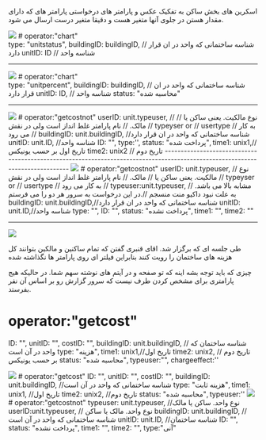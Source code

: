 #  
 اسکرین های بخش ساکن به تفکیک  عکس و پارامتر های درخواستی
پارامتر های که دارای مقدار هستن  در جلوی آنها متغیر هست و دقیقا متغیر درست ارسال می شود. 


<img src="src/image0.png" />
# operator:"chart"<br/>
type: "unitstatus",
buildingID: buildingID,  // شناسه ساختمانی که واحد در ان قرار دارد
unitID: ID //  شناسه واحد



------------------------------------------------------------------------------------------------------------------------------
<img src="src/image1.png" />
# operator:"chart" <br/>
 type: "unitpercent",
 buildingID: buildingID,  // شناسه ساختمانی که واحد در ان قرار دارد
 unitID: ID, // شناسه واحد 
 status: "محاسبه شده"
 
 ------------------------------------------------------------------------------------------------------------------------------
<img src="src/image2.png" />
# operator:"getcostnot"
 userID: unit.typeuser, // نوع مالکیت. یعنی ساکن یا 
                                    // مالک.
                                    // نام پارامتر غلط انداز است ولی در نقش
                                    // typeyser or // usertype
                                    // به کار می رود
                                    //
 buildingID: unit.buildingID, //شناسه ساختمانی که واحد در ان قرار دارد
 unitID: unit.ID, //شناسه واحد
 ID: "",
 type:'',
 status: "پرداخت شده",
 time1: unix1,//تاریخ اول بر حسب یونیکس
 time2: unix2 // تاریخ دوم
------------------------------------------------------------------------------------------------------------------------------
<img src="src/image3.png" />
# operator:"getcostnot"
  userID: unit.typeuser,        
                                     // نوع مالکیت. یعنی ساکن یا 
                                    // مالک.
                                    // نام پارامتر غلط انداز است ولی در نقش
                                    // typeyser or // usertype
                                    // به کار می رود
                                    //
 typeuser:unit.typeuser,    // مشابه بالا می باشد. به علت نبود داکیو منت منسجم
                            //.در این درخواست به سرور هر دو را می فرستم                                    
  buildingID: unit.buildingID,//شناسه ساختمانی که واحد در ان قرار دارد 
  unitID: unit.ID,//شناسه واحد
  type: "",
  ID: "",
  status: "پرداخت نشده",
  time1: "",
  time2: ""

------------------------------------------------------------------------------------------------------------------------------
<img src="src/image4.png" />

طی جلسه ای که برگزار شد. اقای قنبری گفتن که تمام ساکنین و مالکین بتوانند کل هزینه های ساختمان را رویت کنند
بنابراین فیلتر ای روی پارامتر ها نگذاشته شده

چیزی که باید توجه بشه اینه که تو صفحه و در آیتم های نوشته سهم شما. در حالیکه هیج پارامتری برای مشخص کردن طرف نیست که سرور گزارش رو بر اساس آن نفر بفرستد.

# operator:"getcost"
ID: "",
unitID: "",
costID: "",
buildingID: unit.buildingID, // شناسه ساختمان که واحد در آن است
type: "هزینه",
time1:  unix1,//تاریخ اول
time2:  unix2, // تاریخ دوم بر حسب یونیکس
status: "محاسبه شده",
typeuser:"",
chargeeffect:''
          
<img src="src/image5.png" />
# operator:"getcost"
 ID: "",
 unitID: "",
 costID: "",
 buildingID:  unit.buildingID, //شناسه ساختمانی که واحد در آن است
 type: "هزینه ثابت",
 time1:  unix1, //تاریخ اول
 time2:  unix2, //تاریخ دوم
 status: "محاسبه شده",
 typeuser:''

<img src="src/image6.png" />
# operator:"getcostnot"
 typeuser: unit.typeuser, //نوع واحد. ساکن یا مالک 
 userID:unit.typeuser, // نوع واحد.   مالک یا ساکن
 buildingID: unit.buildingID, //شناسه ساختمانی که واحد در آن است
 unitID: unit.ID, //شناسه ساختمان
 ID: "",
 status: "پرداخت نشده",
 time1: "",
 time2: "",
 type:"آنی"
